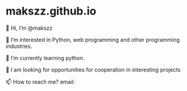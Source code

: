# makszz.github.io



👋 Hi, I’m @makszz


👀 I’m interested in Python, web programming and other programming industries.



🌱 I’m currently learning python.



💞️ I am looking for opportunities for cooperation in interesting projects



📫 How to reach me? email: 

